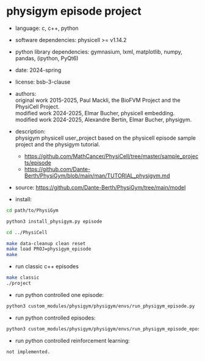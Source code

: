 # physigym episode project

+ language: c, c++, python
+ software dependencies: physicell >= v1.14.2
+ python library dependencies: gymnasium, lxml, matplotlib, numpy, pandas, (ipython, PyQt6)
+ date: 2024-spring
+ license: bsb-3-clause
+ authors: \
    original work 2015-2025, Paul Mackli, the BioFVM Project and the PhysiCell Project. \
    modified work 2024-2025, Elmar Bucher, physicell embedding. \
    modified work 2024-2025, Alexandre Bertin, Elmar Bucher, physigym.

+ description: \
    physigym physicell user_project based on the physicell episode sample project
    and the physigym tutorial.
    + https://github.com/MathCancer/PhysiCell/tree/master/sample_projects/episode
    + https://github.com/Dante-Berth/PhysiGym/blob/main/man/TUTORIAL_physigym.md

+ source: https://github.com/Dante-Berth/PhysiGym/tree/main/model

+ install:
```bash
cd path/to/PhysiGym
```
```bash
python3 install_physigym.py episode
```
```bash
cd ../PhysiCell
```
```bash
make data-cleanup clean reset
make load PROJ=physigym_episode
make
```

+ run classic c++ episodes
```bash
make classic
./project
```

+ run python controlled one episode:
```bash
python3 custom_modules/physigym/physigym/envs/run_physigym_episode.py
```

+ run python controlled episodes:
```bash
python3 custom_modules/physigym/physigym/envs/run_physigym_episode_eposodes.py
```

+ run python controlled reinforcement learning:
```bash
not implemented.
```
